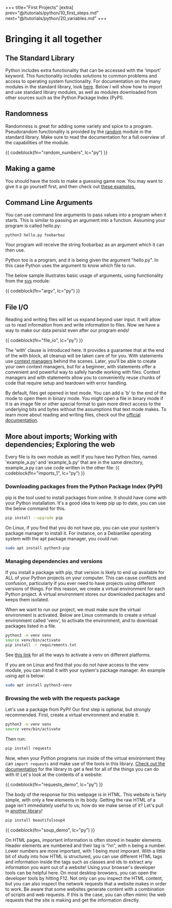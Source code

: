 +++
title="First Projects"
[extra]
prev="@/tutorials/python/10_first_steps.md"
next="@/tutorials/python/20_variables.md"
+++

# Bringing it all together

## The Standard Library

Python includes extra functionality that can be accessed with the 'import' keyword.
This functionality includes solutions to common problems and access to operating system functionality.
For documentation on the many modules in the standard library, look [here](https://docs.python.org/3/library/).
Below I will show how to import and use standard library modules, as well as modules downloaded from other sources such as the Python Package Index (PyPI).

## Randomness

Randomness is great for adding some variety and spice to a program.
Pseudorandom functionality is provided by the [random](https://docs.python.org/3/library/random.html) module in the standard library.
Make sure to read the documentation for a full overview of the capabilities of the module.

{{ codeblock(fn="random_numbers", lc="py") }}

## Making a game

You should have the tools to make a guessing game now.
You may want to give it a go yourself first, and then check out [these examples.](@/tutorials/python/100_guessing_game.md)

## Command Line Arguments

You can use command line arguments to pass values into a program when it starts.
This is similar to passing an argument into a function.
Assuming your program is called hello.py:

```
python3 hello.py foobarbaz
```

Your program will receive the string foobarbaz as an argument which it can then use.

Python too is a program, and it is being given the argument "hello.py".
In this case Python uses the argument to know which file to run.

The below sample illustrates basic usage of arguments, using functionality from the [sys](https://docs.python.org/3/library/sys.html) module:

{{ codeblock(fn="argv", lc="py") }}

## File I/O

Reading and writing files will let us expand beyond user input.
It will allow us to read information from and write information to files.
Now we have a way to make our data persist even after our program ends!

{{ codeblock(fn="file_io", lc="py") }}

The 'with' clause is introduced here.
It provides a guarantee that at the end of the with block, all cleanup will be taken care of for you.
With statements use [context managers](https://docs.python.org/3/reference/datamodel.html#context-managers) behind the scenes.
Later, you'll be able to create your own context managers, but for a beginner, with statements offer a convenient and powerful way to safely handle working with files.
Context managers and with statements allow you to conveniently reuse chunks of code that require setup and teardown with error handling.

By default, files get opened in text mode.
You can add a 'b' to the end of the mode to open them in binary mode.
You might open a file in binary mode if it is an image file or other special format to gain more direct access to the underlying bits and bytes without the assumptions that text mode makes.
To learn more about reading and writing files, check out the [official documentation](https://docs.python.org/3/tutorial/inputoutput.html#reading-and-writing-files).

## More about imports; Working with dependencies; Exploring the web

Every file is its own module as well!
If you have two Python files, named 'example\_a.py' and 'example\_b.py' that are in the same directory, example\_a.py can use code written in the other file:
{{ codeblock(fn="imports_1", lc="py") }}

### Downloading packages from the Python Package Index (PyPI)

pip is the tool used to install packages from online.
It should have come with your Python installation.
It's a good idea to keep pip up to date, you can use the below command for this.

```sh
pip install --upgrade pip
```

On Linux, if you find that you do not have pip, you can use your system's package manager to install it.
For instance, on a Debianlike operating system with the apt package manager, you could run:
```sh
sudo apt install python3-pip
```

### Managing dependencies and versions

If you install a package with pip, that version is likely to end up available for ALL of your Python projects on your computer.
This can cause conflicts and confusion, particularly if you ever need to have projects using different versions of things.
For this reason, we create a virtual environment for each Python project.
A virtual environment stores our downloaded packages and keeps them isolated.

When we want to run our project, we must make sure the virtual environment is activated.
Below are Linux commands to create a virtual environment called 'venv', to activate the environment, and to download packages listed in a file.

```sh
python3 -m venv venv
source venv/bin/activate
pip install -r requirements.txt
```

See [this link](https://docs.python.org/3/library/venv.html#how-venvs-work) for all the ways to activate a venv on different platforms.

If you are on Linux and find that you do not have access to the venv module, you can install it with your system's package manager.
An example using apt is below:

```sh
sudo apt install python3-venv
```

### Browsing the web with the requests package

Let's use a package from PyPI! 
Our first step is optional, but strongly recommended.
First, create a virtual environment and enable it.

```sh
python3 -m venv venv
source venv/bin/activate
```

Then run:

```sh
pip install requests
```

Now, when your Python programs run inside of the virtual environment they can `import requests` and make use of the tools in this library.
[Check out the documentation](https://docs.python-requests.org/en/latest/index.html) for the library to get a feel for all of the things you can do with it!
Let's look at the contents of a website:

{{ codeblock(fn="requests_demo", lc="py") }}

The body of the response for this webpage is in HTML.
This website is fairly simple, with only a few elements in its body.
Getting the raw HTML of a page isn't immediately useful to us; how do we make sense of it?
Let's pull in [another library](https://beautiful-soup-4.readthedocs.io/en/latest/#)!

```sh
pip install beautifulsoup4
```

{{ codeblock(fn="soup_demo", lc="py") }}

On HTML pages, important information is often stored in header elements.
Header elements are numbered and their tag is "hn", with n being a number.
Lower numbers are more important, with 1 being most imporant.
With a little bit of study into how HTML is structured, you can use different HTML tags and information inside the tags such as classes and ids to extract any information you want out of a website!
Using your browser's developer tools can be helpful here.
On most desktop browsers, you can open the developer tools by hitting F12.
Not only can you inspect the HTML content, but you can also inspect the network requests that a website makes in order to work.
Be aware that some websites generate content with a combination of scripts and web requests.
If this is the case, you can often mimic the web requests that the site is making and get the information directly.
